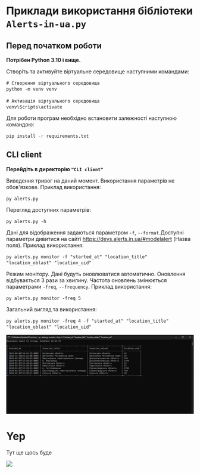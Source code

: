# Приклади використання бібліотеки `Alerts-in-ua.py`

## Перед початком роботи
**Потрібен Python 3.10 і вище.**

Створіть та активуйте віртуальне середовище наступними командами:

```shell
# Створення віртуального середовища
python -m venv venv

# Активація віртуального середовища
venv\Scripts\activate
```

Для роботи програм необхідно встановити залежності наступною командою:

```sh
pip install -r requirements.txt
```


## CLI client
**Перейдіть в директорію `"CLI client"`**

Виведення тривог на даний момент. Використання параметрів не обов'язкове. Приклад використання:
```shell
py alerts.py
```

Перегляд доступних параметрів:
```shell
py alerts.py -h
```

Дані для відображення задаються параметром `-f`, `--format`.Доступні параметри дивитися
на сайті https://devs.alerts.in.ua/#modelalert (Назва поля). Приклад використання:
```shell
py alerts.py monitor -f "started_at" "location_title" "location_oblast" "location_uid"
```

Режим монітору. Дані будуть оновлюватися автоматично. Оновлення відбувається 3 рази за хвилину.
Частота оновлень змінюється параметрами `-freq`, `--frequency`. Приклад використання:
```shell
py alerts.py monitor -freq 5
```

Загальний вигляд та використання:
```shell
py alerts.py monitor -freq 4 -f "started_at" "location_title" "location_oblast" "location_uid"
```

![](assets/CLI%20client%20example.png)

# Yep

Тут ще щось буде

![](https://tenor.com/ru/view/pikachu-pokemon-tongue-out-wiggle-tongue-weird-face-gif-16364996.gif)